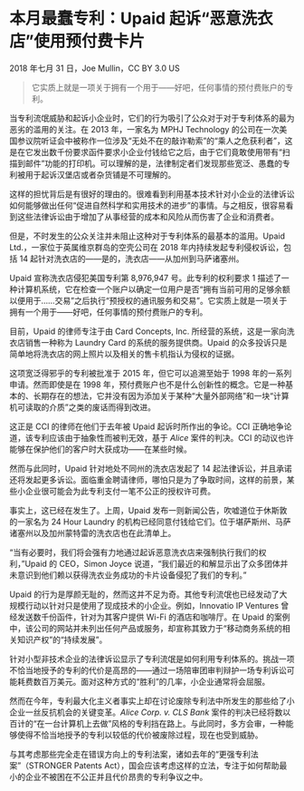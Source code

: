 # 本月最蠢专利：Upaid 起诉“恶意洗衣店”使用预付费卡片

2018 年七月 31 日，Joe Mullin，CC BY 3.0 US

> 它实质上就是一项关于拥有一个用于——好吧，任何事情的预付费账户的专利。

当专利流氓威胁和起诉小企业时，它们的行为吸引了公众对于对于专利体系的最为恶劣的滥用的关注。在 2013 年，一家名为 MPHJ Technology 的公司在一次美国参议院听证会中被称作一位涉及“无处不在的敲诈勒索”的“乘人之危获利者”，这是在它发出数千份要求函件要求小企业付钱给它之后，由于它们竟敢使用带有“扫描到邮件”功能的打印机。可以理解的是，法律制定者们发现那些宽泛、愚蠢的专利被用于起诉汉堡店或者杂货铺是不可理解的。

这样的担忧背后是有很好的理由的。很难看到利用基本技术针对小企业的法律诉讼如何能够做出任何“促进自然科学和实用技术的进步”的事情。与之相反，很容易看到这些法律诉讼由于增加了从事经营的成本和风险从而伤害了企业和消费者。

但是，不时发生的公众关注并未阻止这种对于专利体系的最基本的滥用。Upaid Ltd.，一家位于英属维京群岛的空壳公司在 2018 年内持续发起专利侵权诉讼，包括 14 起针对洗衣店的——是的，洗衣店——从加州到马萨诸塞州。

Upaid 宣称洗衣店侵犯美国专利第 8,976,947 号。此专利的权利要求 1 描述了一种计算机系统，它在检查一个账户以确定一位用户是否“拥有当前可用的足够余额以便用于……交易”之后执行“预授权的通讯服务和交易”。它实质上就是一项关于拥有一个用于——好吧，任何事情的预付费账户的专利。

目前，Upaid 的律师专注于由 Card Concepts, Inc. 所经营的系统，这是一家向洗衣店销售一种称为 Laundry Card 的系统的服务提供商。Upaid 的众多投诉只是简单地将洗衣店的网上照片以及相关的售卡机指认为侵权的证据。

这项宽泛得邪乎的专利被批准于 2015 年，但它可以追溯至始于 1998 年的一系列申请。然而即使是在 1998 年，预付费账户也不是什么创新性的概念。它是一种基本的、长期存在的想法，它并没有因为添加关于某种“大量外部网络”和一块“计算机可读取的介质”之类的废话而得到改进。

这正是 CCI 的律师在他们于去年被 Upaid 起诉时所作出的争论。CCI 正确地争论道，该专利应该由于抽象性而被判无效，基于 _Alice_ 案件的判决。CCI 的动议也许能够在保护他们的客户时大获成功——在某些时候。

然而与此同时，Upaid 针对地处不同州的洗衣店发起了 14 起法律诉讼，并且承诺还将发起更多诉讼。面临重金聘请律师，哪怕只是为了争取时间，这样的前景，某些小企业很可能会为此专利支付一笔不公正的授权许可费。

事实上，这已经在发生了。上周，Upaid 发布一则新闻公告，吹嘘道位于休斯敦的一家名为 24 Hour Laundry 的机构已经同意付钱给它们。位于堪萨斯州、马萨诸塞州以及加州蒙特雷的洗衣店也在此清单上。

“当有必要时，我们将会强有力地通过起诉恶意洗衣店来强制执行我们的权利，”Upaid 的 CEO，Simon Joyce 说道，“我们最近的和解显示出了众多团体并未意识到他们赖以获得洗衣业务成功的卡片设备侵犯了我们的专利。”

Upaid 的行为是厚颜无耻的，然而这并不足为奇。其他专利流氓也已经发动了大规模行动以针对只是使用了现成技术的小企业。例如，Innovatio IP Ventures 曾经发送数千份函件，针对为其客户提供 Wi-Fi 的酒店和咖啡厅。在 Upaid 的案例中，该公司的网站并未列出任何产品或服务，却宣称其致力于“移动商务系统的相关知识产权”的“持续发展”。

针对小型非技术企业的法律诉讼显示了专利流氓是如何利用专利体系的。挑战一项不恰当地授予的专利的代价是高昂的——通过一场陪审团审判辩护一场专利诉讼可能耗费数百万美元。面对这种方式的“胜利”的几率，小企业通常将会屈服。

然而在今年，专利最大化主义者事实上却在讨论废除专利法中所发生的那些给了小企业一丝反抗机会的关键变革。_Alice Corp. v. CLS Bank_ 案件的判决已经将数以百计的“在一台计算机上去做”风格的专利挡在路上。与此同时，多方会审，一种能够使得不恰当地授予的专利以较低的代价被废除过程，现在也受到威胁。

与其考虑那些完全走在错误方向上的专利法案，诸如去年的“更强专利法案”（STRONGER Patents Act），国会应该考虑这样的立法，专注于如何帮助最小的企业不被困在不公正并且代价昂贵的专利争议之中。


